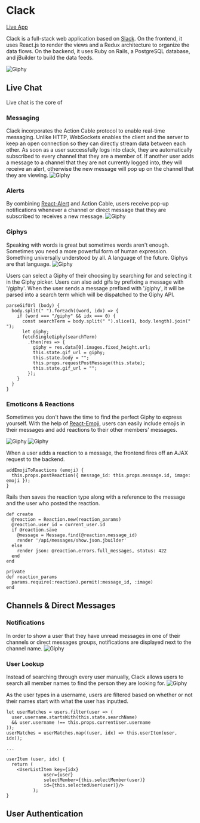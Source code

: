 # Clack
[Live App](https://click-clack.herokuapp.com/#/messages/1)

Clack is a full-stack web application based on [Slack](https://slack.com/). On the frontend, it uses React.js to render the views and a Redux architecture to organize the data flows. On the backend, it uses Ruby on Rails, a PostgreSQL database, and jBuilder to build the data feeds.


![Giphy](/docs/README-gifs/login.gif)

## Live Chat
Live chat is the core of

### Messaging
Clack incorporates the Action Cable protocol to enable real-time messaging.
Unlike HTTP, WebSockets enables the client and the server to keep an open
connection so they can directly stream data between each other. As soon as
a user successfully logs into clack, they are automatically subscribed to
every channel that they are a member of. If another user adds a message to
a channel that they are not currently logged into, they will receive an alert,
otherwise the new message will pop up on the channel that they are viewing.
![Giphy](/docs/README-gifs/messaging.gif)

### Alerts
By combining [React-Alert](https://www.npmjs.com/package/react-alert) and
Action Cable, users receive pop-up notifications whenever a channel or
direct message that they are subscribed to receives a new message.
![Giphy](/docs/README-gifs/alert.gif)

### Giphys
Speaking with words is great but sometimes words aren't enough. Sometimes
you need a more powerful form of human expression. Something universally
understood by all. A language of the future. Giphys are that language.
![Giphy](/docs/README-gifs/giphy.gif)

Users can select a Giphy of their choosing by searching for and selecting
it in the Giphy picker. Users can also add gifs by prefixing a message with
'/giphy'. When the user sends a message prefixed with '/giphy', it will be
parsed into a search term which will be dispatched to the Giphy API.

```
parseGifUrl (body) {
  body.split(" ").forEach((word, idx) => {
    if (word === "/giphy" && idx === 0) {
      const searchTerm = body.split(" ").slice(1, body.length).join(" ");
      let giphy;
      fetchSingleGiphy(searchTerm)
        .then(res => {
          giphy = res.data[0].images.fixed_height.url;
          this.state.gif_url = giphy;
          this.state.body = "";
          this.props.requestPostMessage(this.state);
          this.state.gif_url = "";
        });
    }
  }
}
```

### Emoticons & Reactions
Sometimes you don't have the time to find the perfect Giphy to express yourself.
With the help of [React-Emoji](https://github.com/banyan/react-emoji),
users can easily include emojis in their messages and add reactions to their
other members' messages.

![Giphy](/docs/README-gifs/emoticon.gif)
![Giphy](/docs/README-gifs/reaction.gif)

When a user adds a reaction to a message, the frontend fires off an AJAX request to the backend.

```
addEmojiToReactions (emoji) {
  this.props.postReaction({ message_id: this.props.message.id, image: emoji });
}
```

Rails then saves the reaction type along with a reference to the message and the user who posted the reaction.

```
def create
  @reaction = Reaction.new(reaction_params)
  @reaction.user_id = current_user.id
  if @reaction.save
    @message = Message.find(@reaction.message_id)
    render '/api/messages/show.json.jbuilder'
  else
    render json: @reaction.errors.full_messages, status: 422
  end
end

private
def reaction_params
  params.require(:reaction).permit(:message_id, :image)
end
```

## Channels & Direct Messages

### Notifications
In order to show a user that they have unread messages in one of their channels or direct messages groups, notifications are displayed next to the channel name.
![Giphy](/docs/README-gifs/notification.gif)

### User Lookup
Instead of searching through every user manually, Clack allows users to search all
member names to find the person they are looking for.
![Giphy](/docs/README-gifs/directmessage.gif)

As the user types in a username, users are filtered based on whether or not their names start with what the user has inputted.
```
let userMatches = users.filter(user => (
  user.username.startsWith(this.state.searchName)
  && user.username !== this.props.currentUser.username
));
userMatches = userMatches.map((user, idx) => this.userItem(user, idx));

...

userItem (user, idx) {
  return (
    <UserListItem key={idx}
              user={user}
              selectMember={this.selectMember(user)}
              id={this.selectedUser(user)}/>
          );
}
```

## User Authentication

